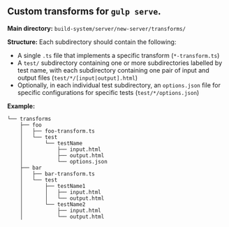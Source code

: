 ## Custom transforms for `gulp serve`.

**Main directory:** `build-system/server/new-server/transforms/`

**Structure:** Each subdirectory should contain the following:

- A single `.ts` file that implements a specific transform (`*-transform.ts`)
- A `test/` subdirectory containing one or more subdirectories labelled by test name, with each subdirectory containing one pair of input and output files (`test/*/[input|output].html`)
- Optionally, in each individual test subdirectory, an `options.json` file for specific configurations for specific tests (`test/*/options.json`)

**Example:**

```
└── transforms
    ├── foo
    │   ├── foo-transform.ts
    │   └── test
    │       └── testName
    │           ├── input.html
    │           ├── output.html
    │           └── options.json
    ├── bar
    │   ├── bar-transform.ts
    │   └── test
    │       ├── testName1
    │       │   ├── input.html
    │       │   └── output.html
    │       └── testName2
    │           ├── input.html
    │           └── output.html
```
